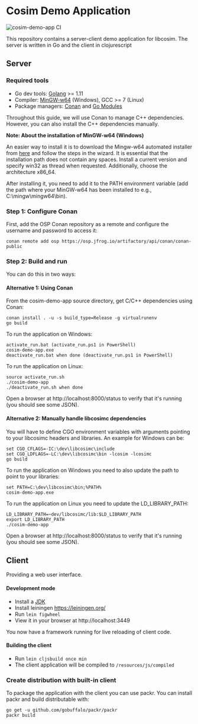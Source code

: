 Cosim Demo Application
==========================
![cosim-demo-app CI](https://github.com/open-simulation-platform/cosim-demo-app/workflows/cosim-demo-app%20CI/badge.svg)

This repository contains a server-client demo application for libcosim. 
The server is written in Go and the client in clojurescript

Server
------------

### Required tools
  * Go dev tools: [Golang](https://golang.org/dl/) >= 1.11
  * Compiler: [MinGW-w64](https://sourceforge.net/projects/mingw-w64/?source=typ_redirect) (Windows), GCC >= 7 (Linux)
  * Package managers: [Conan](https://conan.io/) and [Go Modules](https://github.com/golang/go/wiki/Modules)

Throughout this guide, we will use Conan to manage C++ dependencies. However, you can also install the C++ dependencies manually.

**Note: About the installation of MinGW-w64 (Windows)**

An easier way to install it is to download the Mingw-w64 automated installer from 
[here](https://sourceforge.net/projects/mingw-w64/files/Toolchains%20targetting%20Win32/Personal%20Builds/mingw-builds/installer/mingw-w64-install.exe/download) 
and follow the steps in the wizard. It is essential that the installation path does not contain any spaces. 
Install a current version and specify win32 as thread when requested. Additionally, choose the architecture x86_64.

After installing it, you need to add it to the PATH environment variable (add the path where
your MinGW-w64 has been installed to e.g., C:\mingw\mingw64\bin). 

### Step 1: Configure Conan

First, add the OSP Conan repository as a remote and configure the username and
password to access it:

    conan remote add osp https://osp.jfrog.io/artifactory/api/conan/conan-public
    
### Step 2: Build and run

You can do this in two ways:

#### Alternative 1: Using Conan

From the cosim-demo-app source directory, get C/C++ dependencies using Conan:

    conan install . -u -s build_type=Release -g virtualrunenv
    go build

To run the application on Windows:

    activate_run.bat (activate_run.ps1 in PowerShell)
    cosim-demo-app.exe
    deactivate_run.bat when done (deactivate_run.ps1 in PowerShell)

To run the application on Linux:

    source activate_run.sh
    ./cosim-demo-app
    ./deactivate_run.sh when done

Open a browser at http://localhost:8000/status to verify that it's running (you should see some JSON).

#### Alternative 2: Manually handle libcosimc dependencies

You will have to define CGO environment variables with arguments pointing to your libcosimc headers and libraries. An
example for Windows can be:

    set CGO_CFLAGS=-IC:\dev\libcosimc\include
    set CGO_LDFLAGS=-LC:\dev\libcosimc\bin -lcosim -lcosimc
    go build

To run the application on Windows you need to also update the path to point to your libraries:

    set PATH=C:\dev\libcosimc\bin;%PATH%
    cosim-demo-app.exe

To run the application on Linux you need to update the LD_LIBRARY_PATH:

    LD_LIBRARY_PATH=~dev/libcosimc/lib:$LD_LIBRARY_PATH
    export LD_LIBRARY_PATH
    ./cosim-demo-app

Open a browser at http://localhost:8000/status to verify that it's running (you should see some JSON).

Client
------
Providing a web user interface.

#### Development mode
- Install a [JDK](https://www.oracle.com/technetwork/java/javase/downloads/jdk8-downloads-2133151.html)
- Install leiningen https://leiningen.org/
- Run `lein figwheel`
- View it in your browser at http://localhost:3449

You now have a framework running for live reloading of client code.

#### Building the client
- Run `lein cljsbuild once min`
- The client application will be compiled to `/resources/js/compiled`


### Create distribution with built-in client

To package the application with the client you can use packr. You can install packr and build distributable with:

    go get -u github.com/gobuffalo/packr/packr
    packr build
